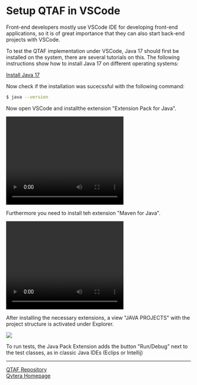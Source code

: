 # Setup QTAF in VSCode

Front-end developers mostly use VSCode IDE for developing front-end applications, so it is of great importance that they can also start back-end projects with VSCode.

To test the QTAF implementation under VSCode, Java 17 should first be installed on the system, there are several tutorials on this. The following instructions show how to install Java 17 on different operating systems:

<a href="https://www3.cs.stonybrook.edu/~amione/CSE114_Course/materials/resources/InstallingJava17.pdf" target="_blank">Install Java 17</a>

Now check if the installation was sucecssful with the following command:

```bash
$ java --version
```

Now open VSCode and installthe extension "Extension Pack for Java".

<video width="320" height="240" controls>
  <source src="https://qytera-gmbh.github.io/video/vscode/extension_pack_for_java_installation.mp4" type="video/mp4">
Your browser does not support the video tag.
</video>

Furthermore you need to install teh extension "Maven for Java".

<video width="320" height="240" controls>
  <source src="https://qytera-gmbh.github.io/video/vscode/maven_for_java_installation.mp4" type="video/mp4">
Your browser does not support the video tag.
</video>

After installing the necessary extensions, a view "JAVA PROJECTS" with the project structure is activated under Explorer.

<img src="https://qytera-gmbh.github.io/img/vscode/vscode_test_cases.png" />

To run tests, the Java Pack Extension adds the button "Run/Debug" next to the test classes, as in classic Java IDEs (Eclips or Intellij)

<hr>
<a href="https://github.com/Qytera-Gmbh/QTAF" target="_blank">QTAF Repository</a><br>
<a href="https://www.qytera.de" target="_blank">Qytera Homepage</a>